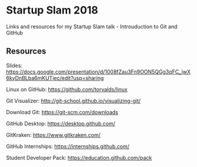 # Startup Slam 2018
Links and resources for my Startup Slam talk - Introuduction to Git and GitHub

## Resources

Slides: https://docs.google.com/presentation/d/1008fZau3Fn9OON5QGg3qFC_jwX6kyDnBLba6mKUTjec/edit?usp=sharing

Linux on GitHub: https://github.com/torvalds/linux

Git Visualizer: http://git-school.github.io/visualizing-git/

Download Git: https://git-scm.com/downloads

GitHub Desktop: https://desktop.github.com/

GitKraken: https://www.gitkraken.com/

GitHub Internships: https://internships.github.com/

Student Developer Pack: https://education.github.com/pack
